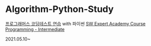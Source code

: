 # Algorithm-Python-Study

[프로그래머스 코딩테스트 연습](https://programmers.co.kr/learn/challenges) with 파이썬
[SW Expert Academy Course Programming - Intermediate](https://swexpertacademy.com/main/learn/course/subjectList.do?courseId=AVuPDN86AAXw5UW6)

2021.05.10~
